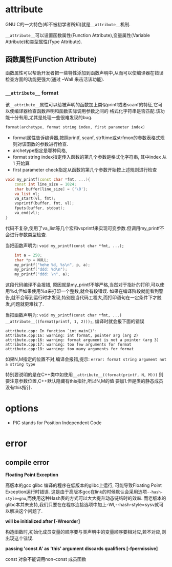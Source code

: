 # attribute
GNU C的一大特色(却不被初学者所知)就是`__attribute__`机制.

`__attribute__`可以设置函数属性(Function Attribute),变量属性(Variable Attribute)和类型属性(Type Attribute).

## 函数属性(Function Attribute)
函数属性可以帮助开发者把一些特性添加到函数声明中,从而可以使编译器在错误检查方面的功能更强大(通过 –Wall 来击活该功能).

### `__attribute__` format
该`__attribute__`属性可以给被声明的函数加上类似printf或者scanf的特征,它可以使编译器检查函数声明和函数实际调用参数之间的
格式化字符串是否匹配.该功能十分有用,尤其是处理一些很难发现的bug.
```cpp
format(archetype, format string index, first parameter index)
```

- format属性告诉编译器,按照printf, scanf, strftime或strfmon的参数表格式规则对该函数的参数进行检查.
- archetype指定是哪种风格,
- format string index指定传入函数的第几个参数是格式化字符串, 其中index 从 1 开始算
- first parameter check指定从函数的第几个参数开始按上述规则进行检查

```C++
void my_printf(const char *fmt, ...){
	const int line_size = 1024;
	char buffer[line_size] = {'\0'};
	va_list vl;
	va_start(vl, fmt);
	vsprintf(buffer, fmt, vl);
	fputs(buffer, stdout);
	va_end(vl);
}
```
代码不复杂,使用了va_list等几个宏和vsprintf来实现可变参数.但调用my_printf不会进行参数类型检查.

当把函数声明为: `void my_printf(const char *fmt, ...);`
```C++
	int a = 250;
	char *p = NULL;
	my_printf("hehe %d, %s\n", p, a);
	my_printf("ddd: %d\n");
	my_printf("ddd: \n", a);
```
这段代码编译不会报错, 原因就是my_printf不够严格,当然对于指针的打印,可以使用%d,但如果使用%s来打印一个整数,就会有段错误.
如果在编译阶段就能看到警告,就不会等到运行时才发现,特别是当代码工程大,而打印语句在一定条件下才触发,问题就更难找了.

当把函数声明为: `void my_printf(const char *fmt, ...) __attribute__((format(printf, 1, 2)));`, 编译时就会报下面的错误
```plain
attribute.cpp: In function `int main()':
attribute.cpp:16: warning: int format, pointer arg (arg 2)
attribute.cpp:16: warning: format argument is not a pointer (arg 3)
attribute.cpp:17: warning: too few arguments for format
attribute.cpp:18: warning: too many arguments for format
```

如果N,M指定的位置不对,编译会报错,提示: `error: format string argument not a string type`

特别要说明的是在C++类中如使用`__attribute__((format(printf, N, M)))` 则要注意参数位置,C++默认隐藏有this指针,所以N,M的值
要加1.但是类的静态成员没有this指针.

# options
- PIC stands for Position Independent Code

# error
## compile error
**Floating Point Exception**

高版本的gcc glibc 编译的程序在低版本的glibc上运行, 可能导致Floating Point Exception运行时错误.
这是由于高版本gcc在link的时候默认会采用选项`--hash-style=gnu`,而使用这种Hash表的方式可以大大提升动态链结时的效率.
而老版本的glibc本并未支持,我们只要在在程序连接选项中加上-Wl,--hash-style=sysv就可以解决这个问题了.

**will be initialized after [-Wreorder]**

构造函数时,初始化成员变量的顺序要与类声明中的变量顺序要相对应,若不对应,则出现这个错误.

**passing 'const A' as 'this' argument discards qualifiers [-fpermissive]**

const 对象不能调用non-const 成员函数

